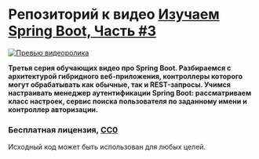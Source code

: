 # Репозиторий к видео [Изучаем Spring Boot, Часть #3](https://youtu.be/KCOTS0fH47I)

[![Превью видеоролика](http://lid.tv/images/video/preview/video-18-preview.png)](https://youtu.be/KCOTS0fH47I)

**Третья серия обучающих видео про Spring Boot. Разбираемся с архитектурой гибридного веб-приложения, контроллеры которого могут обрабатывать как обычные, так и REST-запросы. Учимся настраивать менеджер аутентификации Spring Boot: рассматриваем класс настроек, сервис поиска пользователя по заданному имени и контроллер авторизации.**

### Бесплатная лицензия, [CC0](https://creativecommons.org/publicdomain/zero/1.0/deed.ru)
Исходный код может быть использован для любых целей.
